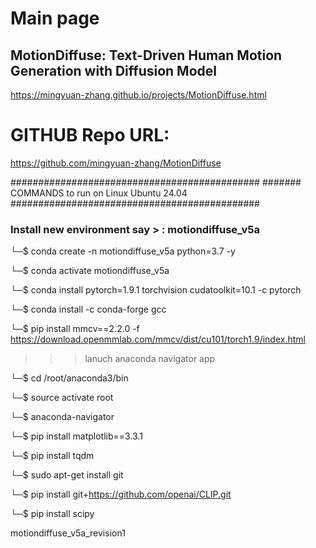 # Main page
## MotionDiffuse: Text-Driven Human Motion Generation with Diffusion Model
https://mingyuan-zhang.github.io/projects/MotionDiffuse.html


# GITHUB Repo URL: 
https://github.com/mingyuan-zhang/MotionDiffuse

#############################################
####### COMMANDS to run on Linux Ubuntu 24.04
#############################################
### Install new environment say > : motiondiffuse_v5a 

└─$ conda create -n motiondiffuse_v5a  python=3.7 -y

└─$ conda activate motiondiffuse_v5a 

└─$ conda install pytorch=1.9.1 torchvision cudatoolkit=10.1 -c pytorch

└─$ conda install -c conda-forge gcc

└─$ pip install mmcv==2.2.0 -f https://download.openmmlab.com/mmcv/dist/cu101/torch1.9/index.html

>>> lanuch anaconda navigator app

└─$ cd /root/anaconda3/bin

└─$ source activate root 

└─$ anaconda-navigator 

└─$ pip install matplotlib==3.3.1

└─$ pip install tqdm

└─$ sudo apt-get install git

└─$ pip install git+https://github.com/openai/CLIP.git

└─$ pip install scipy


motiondiffuse_v5a_revision1
